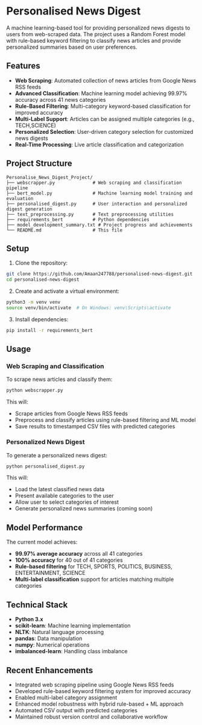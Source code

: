 # Personalised News Digest

A machine learning-based tool for providing personalized news digests to users from web-scraped data. The project uses a Random Forest model with rule-based keyword filtering to classify news articles and provide personalized summaries based on user preferences.

## Features

- **Web Scraping**: Automated collection of news articles from Google News RSS feeds
- **Advanced Classification**: Machine learning model achieving 99.97% accuracy across 41 news categories
- **Rule-Based Filtering**: Multi-category keyword-based classification for improved accuracy
- **Multi-Label Support**: Articles can be assigned multiple categories (e.g., TECH,SCIENCE)
- **Personalized Selection**: User-driven category selection for customized news digests
- **Real-Time Processing**: Live article classification and categorization

## Project Structure

```
Personalise_News_Digest_Project/
├── webscrapper.py              # Web scraping and classification pipeline
├── bert_model.py               # Machine learning model training and evaluation
├── personalised_digest.py      # User interaction and personalized digest generation
├── text_preprocessing.py       # Text preprocessing utilities
├── requirements_bert           # Python dependencies
├── model_development_summary.txt # Project progress and achievements
└── README.md                   # This file
```

## Setup

1. Clone the repository:
```bash
git clone https://github.com/Amaan247788/personalised-news-digest.git
cd personalised-news-digest
```

2. Create and activate a virtual environment:
```bash
python3 -m venv venv
source venv/bin/activate  # On Windows: venv\Scripts\activate
```

3. Install dependencies:
```bash
pip install -r requirements_bert
```

## Usage

### Web Scraping and Classification

To scrape news articles and classify them:

```bash
python webscrapper.py
```

This will:
- Scrape articles from Google News RSS feeds
- Preprocess and classify articles using rule-based filtering and ML model
- Save results to timestamped CSV files with predicted categories

### Personalized News Digest

To generate a personalized news digest:

```bash
python personalised_digest.py
```

This will:
- Load the latest classified news data
- Present available categories to the user
- Allow user to select categories of interest
- Generate personalized news summaries (coming soon)

## Model Performance

The current model achieves:
- **99.97% average accuracy** across all 41 categories
- **100% accuracy** for 40 out of 41 categories
- **Rule-based filtering** for TECH, SPORTS, POLITICS, BUSINESS, ENTERTAINMENT, SCIENCE
- **Multi-label classification** support for articles matching multiple categories

## Technical Stack

- **Python 3.x**
- **scikit-learn**: Machine learning implementation
- **NLTK**: Natural language processing
- **pandas**: Data manipulation
- **numpy**: Numerical operations
- **imbalanced-learn**: Handling class imbalance

## Recent Enhancements

- Integrated web scraping pipeline using Google News RSS feeds
- Developed rule-based keyword filtering system for improved accuracy
- Enabled multi-label category assignment
- Enhanced model robustness with hybrid rule-based + ML approach
- Automated CSV output with predicted categories
- Maintained robust version control and collaborative workflow
